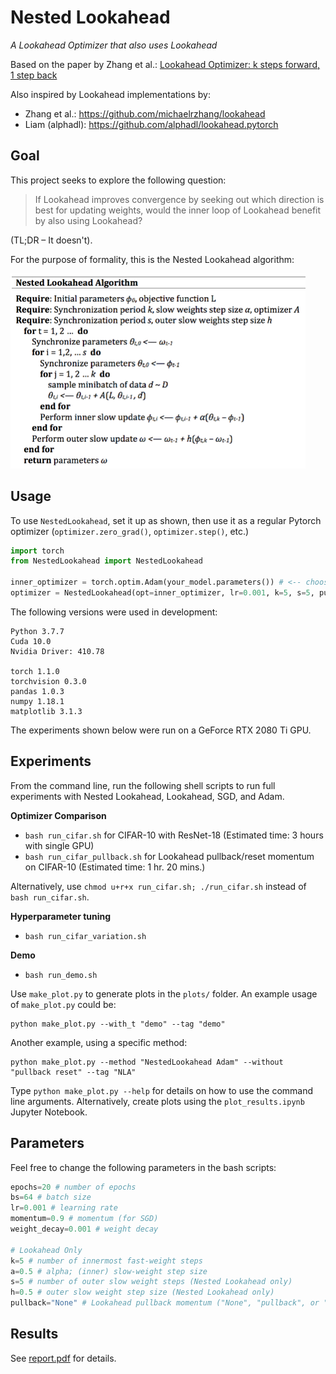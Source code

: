 # Nested Lookahead

*A Lookahead Optimizer that also uses Lookahead*

Based on the paper by Zhang et al.: [Lookahead Optimizer: k steps forward, 1 step back](https://arxiv.org/abs/1907.08610)

Also inspired by Lookahead implementations by:
- Zhang et al.:   https://github.com/michaelrzhang/lookahead
- Liam (alphadl): https://github.com/alphadl/lookahead.pytorch


Goal
------

This project seeks to explore the following question:

> If Lookahead improves convergence by seeking out which direction is best for updating weights, would the inner loop of Lookahead benefit by also using Lookahead?

(TL;DR – It doesn't).

For the purpose of formality, this is the Nested Lookahead algorithm:

<img src=https://github.com/johngilbert2000/nested_lookahead/blob/master/plots/NLA_Algorithm.png height="312" width="472">

Usage
------
To use `NestedLookahead`, set it up as shown, then use it as a regular Pytorch optimizer (`optimizer.zero_grad()`, `optimizer.step()`, etc.)
```python
import torch
from NestedLookahead import NestedLookahead

inner_optimizer = torch.optim.Adam(your_model.parameters()) # <-- choose any Pytorch optimizer
optimizer = NestedLookahead(opt=inner_optimizer, lr=0.001, k=5, s=5, pullback='pullback')
```

The following versions were used in development:
```
Python 3.7.7
Cuda 10.0
Nvidia Driver: 410.78

torch 1.1.0
torchvision 0.3.0
pandas 1.0.3
numpy 1.18.1
matplotlib 3.1.3
```

The experiments shown below were run on a GeForce RTX 2080 Ti GPU.

Experiments
------
From the command line, run the following shell scripts to run full experiments with Nested Lookahead, Lookahead, SGD, and Adam.

**Optimizer Comparison**
- `bash run_cifar.sh` for CIFAR-10 with ResNet-18 (Estimated time: 3 hours with single GPU)
- `bash run_cifar_pullback.sh` for Lookahead pullback/reset momentum on CIFAR-10 (Estimated time: 1 hr. 20 mins.)

Alternatively, use `chmod u+r+x run_cifar.sh; ./run_cifar.sh` instead of `bash run_cifar.sh`.

**Hyperparameter tuning**
- `bash run_cifar_variation.sh`

**Demo**
- `bash run_demo.sh`

Use `make_plot.py` to generate plots in the `plots/` folder. An example usage of `make_plot.py` could be:

```
python make_plot.py --with_t "demo" --tag "demo"
```

Another example, using a specific method:
```
python make_plot.py --method "NestedLookahead Adam" --without "pullback reset" --tag "NLA"
```

Type `python make_plot.py --help` for details on how to use the command line arguments. Alternatively, create plots using the `plot_results.ipynb` Jupyter Notebook.

Parameters
------

Feel free to change the following parameters in the bash scripts:
```python
epochs=20 # number of epochs
bs=64 # batch size
lr=0.001 # learning rate
momentum=0.9 # momentum (for SGD)
weight_decay=0.001 # weight decay

# Lookahead Only
k=5 # number of innermost fast-weight steps
a=0.5 # alpha; (inner) slow-weight step size
s=5 # number of outer slow weight steps (Nested Lookahead only)
h=0.5 # outer slow weight step size (Nested Lookahead only)
pullback="None" # Lookahead pullback momentum ("None", "pullback", or "reset")
```

Results
------

See [report.pdf](https://github.com/johngilbert2000/nested_lookahead/blob/master/report.pdf) for details.

